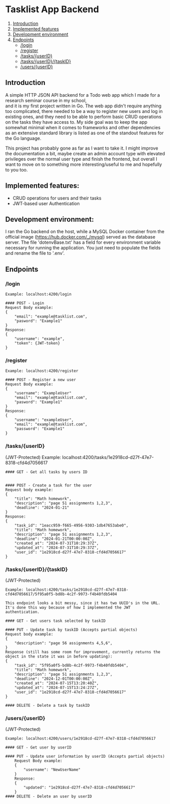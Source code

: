 # Tasklist App Backend


1. [Introduction](#introduction)
2. [Implemented features](#implemented-features)
3. [Development environment](#development-environment)
4. [Endpoints](#endpoints)
    - [/login](#login)
    - [/register](#register)
    - [/tasks/{userID}](#tasksuserid)
    - [/tasks/{userID}/{taskID}](#tasksuseridtaskid)
    - [/users/{userID}](#usersuserid)


## Introduction
A simple HTTP JSON API backend for a Todo web app which I made for a research seminar course in my school,  
and it is my first project written in Go. The web app didn't require anything too complicated, there needed to be a way to register new users and log in existing ones, and they need to be able to perform basic CRUD operations on the tasks they have access to. My side goal was to keep the app somewhat minimal when it comes to frameworks and other dependencies as an extensive standard library is listed as one of the standout features for the Go language. <br>

This project has probably gone as far as I want to take it. I might improve the documentation a bit, maybe create an admin account type with elevated privileges over the normal user type and finish the frontend, but overall I want to move  on to something more interesting/useful to me and hopefully to you too.

## Implemented features:

- CRUD operations for users and their tasks 
- JWT-based user Authentication  


## Development environment:
I ran the Go backend on the host, while a MySQL Docker container from the official image (https://hub.docker.com/_/mysql) served as the database server. The file 'dotenvBase.txt' has a field for every environment variable necessary for running the application. You just need to populate the fields and rename the file to '.env'.

## Endpoints
### /login
    
    Example: localhost:4200/login

    #### POST - Login
    Request Body example:
    {
        "email": "example@tasklist.com",
        "pasword": "Example1"
    }
    Response:
    {
        "username": "example",
        "token": {JWT-token}
    }        
### /register 

    Example: localhost:4200/register

    #### POST - Register a new user
    Request Body example:
    {
        "username": "ExampleUser"
        "email": "example@tasklist.com",
        "pasword": "Example1"
    }
    Response:
    {
        "username": "exampleUser",
        "email": "example@tasklist.com",
        "password": "Example1"
    }
### /tasks/{userID}
(JWT-Protected)
    Example: localhost:4200/tasks/1e2918cd-d27f-47e7-8318-cfd4d7056617


    #### GET - Get all tasks by users ID


    #### POST - Create a task for the user
    Request body example:
    {
        "title": "Math homework",
        "description": "page 51 assignments 1,2,3",
        "deadline": "2024-01-21" 
    }
    Response:
    {
        "task_id": "1eacc959-f665-4956-9303-1db47653abe0",
        "title": "Math homework",
        "description": "page 51 assignments 1,2,3",
        "deadline": "2024-01-21T00:00:00Z",
        "created_at": "2024-07-31T10:29:37Z",
        "updated_at": "2024-07-31T10:29:37Z",
        "user_id": "1e2918cd-d27f-47e7-8318-cfd4d7056617"
    }

### /tasks/{userID}/{taskID}
(JWT-Protected)

    
    Example: localhost:4200/tasks/1e2918cd-d27f-47e7-8318-cfd4d7056617/5f95a0f5-bd8b-4c2f-9973-f4b40fdb5404

    This endpoint looks a bit messy, since it has two UUID's in the URL. It's done this way because of how I implemented the JWT authentication.

    #### GET - Get users task selected by taskID

    #### PUT - Update task by taskID (Accepts partial objects)
    Request body example:
    {
        "description": "page 56 assignments 4,5,6",
    }
    Response (still has some room for improvement, currently returns the object in the state it was in before updating):
    {
        "task_id": "5f95a0f5-bd8b-4c2f-9973-f4b40fdb5404",
        "title": "Math homework",
        "description": "page 51 assignments 1,2,3",
        "deadline": "2024-12-01T00:00:00Z",
        "created_at": "2024-07-15T13:20:40Z",
        "updated_at": "2024-07-15T13:24:27Z",
        "user_id": "1e2918cd-d27f-47e7-8318-cfd4d7056617"
    }
 
    #### DELETE - Delete a task by taskID

### /users/{userID}
(JWT-Protected)

    Example: localhost:4200/users/1e2918cd-d27f-47e7-8318-cfd4d7056617

    #### GET - Get user by userID

    #### PUT - Update user information by userID (Accepts partial objects)
        Request Body example:
        {
            "username": "NewUserName"
        }
        Response:
        {
            "updated": "1e2918cd-d27f-47e7-8318-cfd4d7056617"
        }
    #### DELETE - Delete an user by userID

